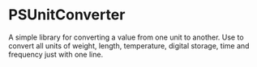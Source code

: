 # PSUnitConverter
A simple library for converting a value from one unit to another. Use to convert all units of weight, length, temperature, digital storage, time and frequency just with one line.
